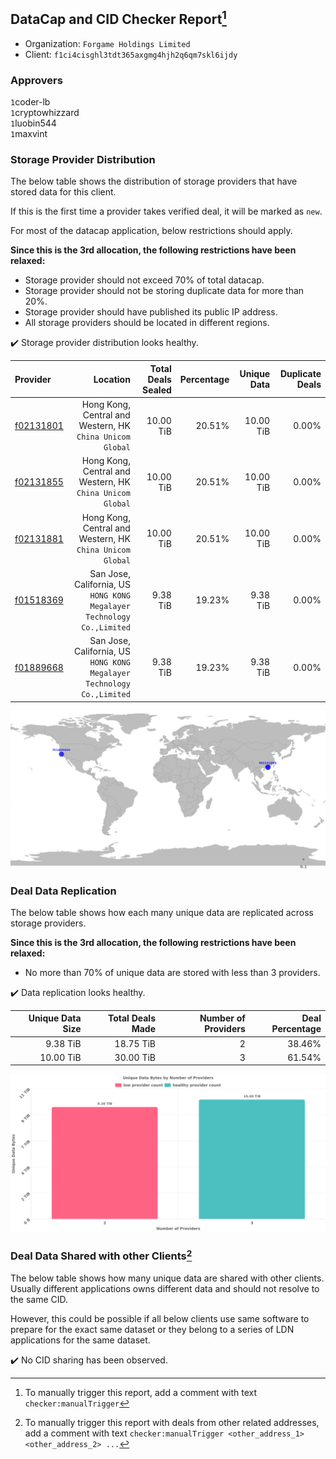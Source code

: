 ## DataCap and CID Checker Report[^1]
 - Organization: `Forgame Holdings Limited`
 - Client: `f1ci4cisghl3tdt365axgmg4hjh2q6qm7skl6ijdy`
### Approvers
`1`coder-lb<br/>`1`cryptowhizzard<br/>`1`luobin544<br/>`1`maxvint

### Storage Provider Distribution
The below table shows the distribution of storage providers that have stored data for this client.

If this is the first time a provider takes verified deal, it will be marked as `new`.

For most of the datacap application, below restrictions should apply.

**Since this is the 3rd allocation, the following restrictions have been relaxed:**
 - Storage provider should not exceed 70% of total datacap.
 - Storage provider should not be storing duplicate data for more than 20%.
 - Storage provider should have published its public IP address.
 - All storage providers should be located in different regions.

✔️ Storage provider distribution looks healthy.

| Provider                                              |                                                                  Location | Total Deals Sealed | Percentage | Unique Data | Duplicate Deals |
| :---------------------------------------------------- | ------------------------------------------------------------------------: | -----------------: | ---------: | ----------: | --------------: |
| [f02131801](https://filfox.info/en/address/f02131801) |              Hong Kong, Central and Western, HK<br/>`China Unicom Global` |          10.00 TiB |     20.51% |   10.00 TiB |           0.00% |
| [f02131855](https://filfox.info/en/address/f02131855) |              Hong Kong, Central and Western, HK<br/>`China Unicom Global` |          10.00 TiB |     20.51% |   10.00 TiB |           0.00% |
| [f02131881](https://filfox.info/en/address/f02131881) |              Hong Kong, Central and Western, HK<br/>`China Unicom Global` |          10.00 TiB |     20.51% |   10.00 TiB |           0.00% |
| [f01518369](https://filfox.info/en/address/f01518369) | San Jose, California, US<br/>`HONG KONG Megalayer Technology Co.,Limited` |           9.38 TiB |     19.23% |    9.38 TiB |           0.00% |
| [f01889668](https://filfox.info/en/address/f01889668) | San Jose, California, US<br/>`HONG KONG Megalayer Technology Co.,Limited` |           9.38 TiB |     19.23% |    9.38 TiB |           0.00% |

<img src="https://raw.githubusercontent.com/data-preservation-programs/filplus-checker-assets/main/filecoin-project/filecoin-plus-large-datasets/issues/1066/1689842657382.png"/>

### Deal Data Replication
The below table shows how each many unique data are replicated across storage providers.


**Since this is the 3rd allocation, the following restrictions have been relaxed:**
- No more than 70% of unique data are stored with less than 3 providers.

✔️ Data replication looks healthy.

| Unique Data Size | Total Deals Made | Number of Providers | Deal Percentage |
| ---------------: | ---------------: | ------------------: | --------------: |
|         9.38 TiB |        18.75 TiB |                   2 |          38.46% |
|        10.00 TiB |        30.00 TiB |                   3 |          61.54% |

<img src="https://raw.githubusercontent.com/data-preservation-programs/filplus-checker-assets/main/filecoin-project/filecoin-plus-large-datasets/issues/1066/1689842658346.png"/>

### Deal Data Shared with other Clients[^3]
The below table shows how many unique data are shared with other clients.
Usually different applications owns different data and should not resolve to the same CID.

However, this could be possible if all below clients use same software to prepare for the exact same dataset or they belong to a series of LDN applications for the same dataset.

✔️ No CID sharing has been observed.

[^1]: To manually trigger this report, add a comment with text `checker:manualTrigger`

[^2]: Deals from those addresses are combined into this report as they are specified with `checker:manualTrigger`

[^3]: To manually trigger this report with deals from other related addresses, add a comment with text `checker:manualTrigger <other_address_1> <other_address_2> ...`
